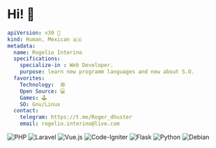 #  Hi! 👋 

```yaml
apiVersion: v30 🧑
kind: Human, Mexican 🇲🇽
metadata:
  name: Rogelio Interino
  specifications:
    specialize-in : Web Developer.
    purpose: learn new programm languages and new about S.O.
  favorites:
    Technology:  🕸️
    Open Source: 💻
    Games: 🕹️
    SO: Gnu/Linux
  contact:
    telegram: https://t.me/Roger_dhuster
    email: rogelio.interino@live.com
```



![PHP](https://img.shields.io/badge/php-%23777BB4.svg?style=for-the-badge&logo=php&logoColor=white)
![Laravel](https://img.shields.io/badge/laravel-%23FF2D20.svg?style=for-the-badge&logo=laravel&logoColor=white)
![Vue.js](https://img.shields.io/badge/vuejs-%2335495e.svg?style=for-the-badge&logo=vuedotjs&logoColor=%234FC08D)
![Code-Igniter](https://img.shields.io/badge/CodeIgniter-%23EF4223.svg?style=for-the-badge&logo=codeIgniter&logoColor=white)
![Flask](https://img.shields.io/badge/flask-%23000.svg?style=for-the-badge&logo=flask&logoColor=white)
![Python](https://img.shields.io/badge/python-3670A0?style=for-the-badge&logo=python&logoColor=ffdd54)
![Debian](https://img.shields.io/badge/Debian-D70A53?style=for-the-badge&logo=debian&logoColor=white)
